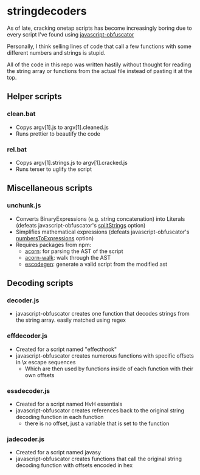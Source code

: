 # stringdecoders

As of late, cracking onetap scripts has become increasingly boring due to every script I've found using [javascript-obfuscator](https://github.com/javascript-obfuscator/javascript-obfuscator)

Personally, I think selling lines of code that call a few functions with some different numbers and strings is stupid.

All of the code in this repo was written hastily without thought for reading the string array or functions from the actual file instead of pasting it at the top.

## Helper scripts

### clean.bat

- Copys argv[1].js to argv[1].cleaned.js
- Runs prettier to beautify the code

### rel.bat

- Copys argv[1].strings.js to argv[1].cracked.js
- Runs terser to uglify the script

## Miscellaneous scripts

### unchunk.js

- Converts BinaryExpressions (e.g. string concatenation) into Literals (defeats javascript-obfuscator's [splitStrings](https://github.com/javascript-obfuscator/javascript-obfuscator#splitstrings) option)
- Simplifies mathematical expressions (defeats javascript-obfuscator's [numbersToExpressions](https://github.com/javascript-obfuscator/javascript-obfuscator#numberstoexpressions) option)
- Requires packages from npm:
  - [acorn](https://yarn.pm/acorn): for parsing the AST of the script
  - [acorn-walk](https://yarn.pm/acorn-walk): walk through the AST
  - [escodegen](https://yarn.pm/escodegen): generate a valid script from the modified ast

## Decoding scripts

### decoder.js

- javascript-obfuscator creates one function that decodes strings from the string array. easily matched using regex

### effdecoder.js

- Created for a script named "effecthook"
- javascript-obfuscator creates numerous functions with specific offsets in \x escape sequences
  - Which are then used by functions inside of each function with their own offsets

### essdecoder.js

- Created for a script named HvH essentials
- javascript-obfuscator creates references back to the original string decoding function in each function
  - there is no offset, just a variable that is set to the function

### jadecoder.js

- Created for a script named javasy
- javascript-obfuscator creates functions that call the original string decoding function with offsets encoded in hex
